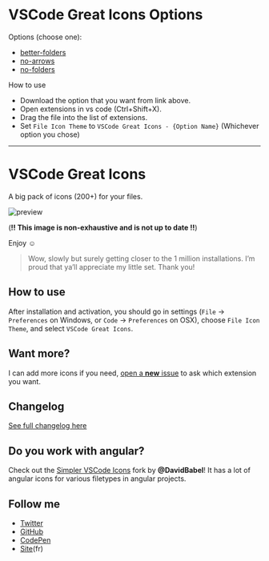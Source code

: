 # VSCode Great Icons Options

Options (choose one):
- [better-folders](https://github.com/So1ene/vscode-great-icons--better-folders/blob/better-folders/vscode-great-icons--better-folders-1.0.0.vsix)
- [no-arrows](https://github.com/So1ene/vscode-great-icons--better-folders/blob/no-arrows/vscode-great-icons-noarrows-1.0.0.vsix)
- [no-folders](https://github.com/So1ene/vscode-great-icons--better-folders/blob/no-folders/vscode-great-icons-nofolders-1.0.0.vsix)

How to use
- Download the option that you want from link above.
- Open extensions in vs code (Ctrl+Shift+X).
- Drag the file into the list of extensions.
- Set `File Icon Theme` to `VSCode Great Icons - {Option Name}` (Whichever option you chose)

---

# VSCode Great Icons

A big pack of icons (200+) for your files.

![preview](https://raw.githubusercontent.com/EmmanuelBeziat/vscode-great-icons/icons-test/icons.jpg)

(**!! This image is non-exhaustive and is not up to date !!**)

Enjoy ☺

> Wow, slowly but surely getting closer to the 1 million installations. I’m proud that ya’ll appreciate my little set. Thank you!

## How to use

After installation and activation, you should go in settings (`File` → `Preferences` on Windows, or `Code` → `Preferences` on OSX), choose `File Icon Theme`, and select `VSCode Great Icons`.

## Want more?

I can add more icons if you need, [open a **new** issue](https://github.com/EmmanuelBeziat/vscode-great-icons/issues) to ask which extension you want.

## Changelog

[See full changelog here](https://github.com/EmmanuelBeziat/vscode-great-icons/blob/master/CHANGELOG.md)

## Do you work with angular?

Check out the [Simpler VSCode Icons](https://github.com/DavidBabel/vscode-simpler-icons) fork by **@DavidBabel**! It has a lot of angular icons for various filetypes in angular projects.


## Follow me

* [Twitter](https://twitter.com/EmmanuelBeziat)
* [GitHub](https://github.com/EmmanuelBeziat)
* [CodePen](http://codepen.io/EmmanuelBeziat)
* [Site](https://www.emmanuelbeziat.com)(fr)
